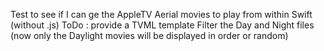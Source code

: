 Test to see if I can ge the AppleTV Aerial movies to play from within Swift (without .js)
ToDo : provide a TVML template
Filter the Day and Night files (now only the Daylight movies will be displayed in order or random)
